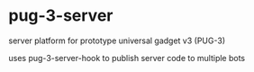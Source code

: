 # pug-3-server
server platform for prototype universal gadget v3 (PUG-3)

uses pug-3-server-hook to publish server code to multiple bots
